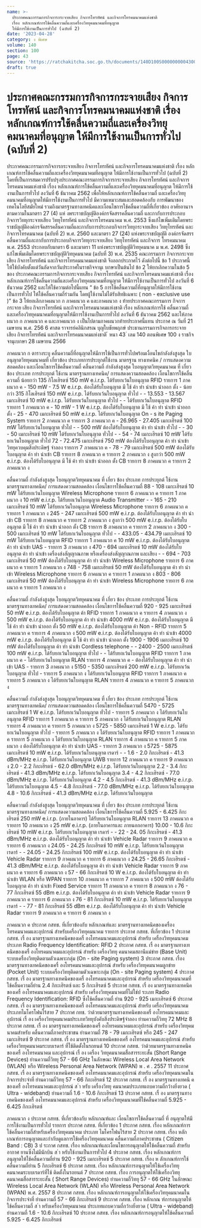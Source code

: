 ```yaml
---
name: >-
  ประกาศคณะกรรมการกิจการกระจายเสียง กิจการโทรทัศน์ และกิจการโทรคมนาคมแห่งชาติ
  เรื่อง หลักเกณฑ์การใช้คลื่นความถี่และเครื่องวิทยุคมนาคมที่อนุญาต
  ให้มีการใช้งานเป็นการทั่วไป (ฉบับที่ 2)
date: '2023-04-28'
category: ง พิเศษ
volume: 140
section: 100
page: 43
source: 'https://ratchakitcha.soc.go.th/documents/140D100S0000000004300.pdf'
draft: true
---
```


# ประกาศคณะกรรมการกิจการกระจายเสียง กิจการโทรทัศน์ และกิจการโทรคมนาคมแห่งชาติ เรื่อง หลักเกณฑ์การใช้คลื่นความถี่และเครื่องวิทยุคมนาคมที่อนุญาต ให้มีการใช้งานเป็นการทั่วไป (ฉบับที่ 2)

ประกาศคณะกรรมการกิจการกระจายเสียง กิจการโทรทัศน์ และกิจการโทรคมนาคมแห่งชาติ เรื่อง หลักเกณฑ์การใช้คลื่นความถี่และเครื่องวิทยุคมนาคมที่อนุญาต ให้มีการใช้งานเป็นการทั่วไป (ฉบับที่ 2) โดยที่เป็นการสมควรปรับปรุงประกาศคณะกรรมการกิจการกระจายเสียง กิจการโทรทัศน์ และกิจการโทรคมนาคมแห่งชาติ เรื่อง หลักเกณฑ์การใช้คลื่นความถี่และเครื่องวิทยุคมนาคมที่อนุญาต ให้มีการใช้งานเป็นการทั่วไป ลงวันที่ 6 ธันวาคม 2562 เพื่อให้หลักเกณฑ์การใช้คลื่นความถี่ และเครื่องวิทยุคมนาคมที่อนุญาตให้มีการใช้งานเป็นการทั่วไป มีความเหมาะสมและสอดคล้องกับ การพัฒนาของเทคโนโลยีสมัยใหม่ รวมถึงมาตรฐานทางเทคนิคและเงื่อนไขการใช้คลื่นความถี่ที่เกี่ยวข้อง อาศัยอานาจตามความในมาตรา 27 (4) แห่ งพระราชบัญญัติองค์กรจัดสรรคลื่นความถี่ และกากับการประกอบกิจการวิทยุกระจายเสียง วิทยุโทรทัศน์ และกิจการโทรคมนาคม พ.ศ. 2553 ซึ่งแก้ไขเพิ่มเติมโดยพระราชบัญญัติองค์กรจัดสรรคลื่นความถี่และกากับการประกอบกิจการวิทยุกระจายเสียง วิทยุโทรทัศน์ และกิจการโทรคมนาคม (ฉบับที่ 2) พ.ศ. 2560 และมาตรา 27 (24) แห่งพระราชบัญญัติ องค์กรจัดสรรคลื่นความถี่และกากับการประกอบกิจการวิทยุกระจายเสียง วิทยุโทรทัศน์ และกิจการ โทรคมนาคม พ.ศ. 2553 ประกอบกับมาตรา 6 และมาตรา 11 แห่งพระราชบัญญัติวิทยุคมนาค ม พ.ศ. 2498 ซึ่งแก้ไขเพิ่มเติมโดยพระราชบัญญัติวิทยุคมนาคม (ฉบับที่ 3) พ.ศ. 2535 คณะกรรมการ กิจการกระจายเสียง กิจการโทรทัศน์ และกิจการโทรคมนาคมแห่งชาติ จึงออกประกาศไว้ ดังต่อไปนี้ ข้อ 1 ประกาศนี้ให้ใช้บังคับตั้งแต่วันถัดจากวันประกาศในราชกิจจานุเ บกษาเป็นต้นไป ข้อ 2 ให้ยกเลิกความในข้อ 5 ของ ประกาศคณะกรรมการกิจการกระจายเสียง กิจการโทรทัศน์ และกิจการโทรคมนาคมแห่งชาติ เรื่อง หลักเกณฑ์การใช้คลื่นความถี่และเครื่องวิทยุคมนาคมที่อนุญาต ให้มีการใช้งานเป็นการทั่วไป ลงวันที่ 6 ธันวาคม 2562 และให้ใช้ความต่อไปนี้แทน “ ข้อ 5 การใช้คลื่นความถี่ที่อนุญาตให้มีการใช้งานเป็นการทั่วไป ให้ใช้คลื่นความถี่ร่วมกัน โดยผู้ใช้งานไม่ได้รับสิทธิเฉพาะ ( non - exclusive use )” ข้อ 3 ให้ยกเลิกภาคผนวก ก ภาคผนวก ค และภาคผนวก ง ท้ายประกาศคณะกรรมการ กิจการกระจาย เสียง กิจการโทรทัศน์ และกิจการโทรคมนาคมแห่งชาติ เรื่อง หลักเกณฑ์การใช้ คลื่นความถี่และเครื่องวิทยุคมนาคมที่อนุญาตให้มีการใช้งานเป็นการทั่วไป ลงวันที่ 6 ธันวาคม 2562 และให้ภาคผนวก ก ภาคผนวก ค และภาคผนวก ง เป็นไปตามภาคผนวกท้ายประกาศนี้แทน ประกาศ ณ วันที่ 21 เมษายน พ.ศ. 256 6 ศาสต ราจารย์คลินิกสรณ บุญใบชัยพฤกษ์ ประธานกรรมการกิจการกระจายเสียง กิจการโทรทัศน์ และกิจการโทรคมนาคมแห่งชาติ ้ หนา 43 ่ เลม 140 ตอนพิเศษ 100 ง ราชกิจจานุเบกษา 28 เมษายน 2566

ภาคผนวก ก ตารางระบุ คลื่นความถี่ที่อนุญาตให้มีการใช้เป็นการทั่วไปพร้อมเงื่อนไขกําลังส่งสูงสุด ใบอนุญาตวิทยุคมนาคมที่ เกี่ยวข้อง ประเภทการประยุกต์ใช้งาน มาตรฐาน ทางเทคนิค / การแสดงความสอดคล้อง และเงื่อนไขการใช้คลื่นความถี่ คลื่นความถี่ กําลังส่งสูงสุด ใบอนุญาตวิทยุคมนาคม ที่ เกี่ยว ข้อง ประเภท การประยุกต์ ใช้งาน มาตรฐานทางเทคนิค/ การแสดงความสอดคล้อง เงื่อนไขการใช้คลื่นความถี่ น้อยกว่า 135 กิโลเฮิรตซ์ 150 mW e.i.r.p. ได้รับยกเว้นใบอนุญาต RFID รายการ 1 ภาคผนวก ค - 150 mW - 7.5 W e.i.r.p. ต้องได้รับใบอนุญาต มี ใช้ ค้า ทํา นําเข้า นําออก ตั้ง - น้อยกว่า 315 กิโลเฮิรตซ์ 150 mW e.i.r.p. ได้รับยกเว้นใบอนุญาต ทั่วไป - - 13.553 - 13.567 เมกะเฮิรตซ์ 10 mW e.i.r.p. ได้รับยกเว้นใบอนุญาต ทั่วไป - - ได้รับยกเว้นใบอนุญาต RFID รายการ 1 ภาคผนวก ค - 10 mW - 1 W e.i.r.p. ต้องได้รับใบอนุญาต มี ใช้ ค้า ทํา นําเข้า นําออก ตั้ง - 25 - 470 เมกะเฮิรตซ์ 50 mW e.i.r.p. ได้รับยกเว้นใบอนุญาต On - s ite Paging System รายการ 2 ภาคผนวก ค รายการ 3 ภาคผนวก ค - 26.965 - 27.405 เมกะเฮิรตซ์ 100 mW ได้รับยกเว้นใบอนุญาต ทั่วไป - - 500 mW ต้องได้รับใบอนุญาต ค้า ทํา นําเข้า ทั่วไป - - 30 - 50 เมกะเฮิรตซ์ 10 mW ได้รับยกเว้นใบอนุญาต ทั่วไป - - 54 - 74 เมกะเฮิรตซ์ 10 mW ได้รับยกเว้นใบอนุญาต ทั่วไป 72 - 72.475 เมกะเฮิรตซ์ 750 mW ต้องได้รับใบอนุญาต ค้า ทํา นําเข้า วิทยุควบคุมสิ่งประดิษฐ์ จําลอง รายการ 7 ภาคผนวก ค - 78 - 79 เมกะเฮิรตซ์ 500 mW ต้องได้รับใบอนุญาต ค้า ทํา นําเข้า CB รายการ 8 ภาคผนวก ค รายการ 2 ภาคผนวก ง สูงกว่า 500 mW e.i.r.p. ต้องได้รับใบอนุญาต มี ใช้ ค้า ทํา นําเข้า นําออก ตั้ง CB รายการ 8 ภาคผนวก ค รายการ 2 ภาคผนวก ง

คลื่นความถี่ กําลังส่งสูงสุด ใบอนุญาตวิทยุคมนาคม ที่ เกี่ยว ข้อง ประเภท การประยุกต์ ใช้งาน มาตรฐานทางเทคนิค/ การแสดงความสอดคล้อง เงื่อนไขการใช้คลื่นความถี่ 88 - 108 เมกะเฮิรตซ์ 10 mW ได้รับยกเว้นใบอนุญาต Wireless Microphone รายการ 6 ภาคผนวก ค รายการ 1 ภาคผนวก ง 10 mW e.i.r.p. ได้รับยกเว้นใบอนุญาต Audio Transmitter - - 165 - 210 เมกะเฮิรตซ์ 10 mW ได้รับยกเว้นใบอนุญาต Wireless Microphone รายการ 6 ภาคผนวก ค รายการ 1 ภาคผนวก ง 245 - 247 เมกะเฮิรตซ์ 500 mW e.i.r.p. ต้องได้รับใบอนุญาต ค้า ทํา นําเข้า CB รายการ 8 ภาคผนวก ค รายการ 2 ภาคผนวก ง สูงกว่า 500 mW e.i.r.p. ต้องได้รับใบอนุญาต มี ใช้ ค้า ทํา นําเข้า นําออก ตั้ง CB รายการ 8 ภาคผนวก ค รายการ 2 ภาคผนวก ง 300 - 500 เมกะเฮิรตซ์ 10 mW ได้รับยกเว้นใบอนุญาต ทั่วไป - - 433.05 - 434.79 เมกะเฮิรตซ์ 10 mW ได้รับยกเว้นใบอนุญาต RFID รายการ 1 ภาคผนวก ค 10 mW e.i.r.p. ต้องได้รับใบอนุญาต ค้า ทํา นําเข้า UAS - รายการ 3 ภาคผนวก ง 470 - 694 เมกะเฮิรตซ์ 10 mW ต้องได้รับใบอนุญาต ค้า ทํา นําเข้า เครื่องส่งสัญญาณภาพ หรือเครื่องส่งสัญญาณภาพ และเสียง - - 694 - 703 เมกะเฮิรตซ์ 50 mW ต้องได้รับใบอนุญาต ค้า ทํา นําเข้า Wireless Microphone รายการ 6 ภาคผนวก ค รายการ 1 ภาคผนวก ง 748 - 758 เมกะเฮิรตซ์ 50 mW ต้องได้รับใบอนุญาต ค้า ทํา นําเข้า Wireless Microphone รายการ 6 ภาคผนวก ค รายการ 1 ภาคผนวก ง 803 - 806 เมกะเฮิรตซ์ 50 mW ต้องได้รับใบอนุญาต ค้า ทํา นําเข้า Wireless Microphone รายการ 6 ภาคผนวก ค รายการ 1 ภาคผนวก ง

คลื่นความถี่ กําลังส่งสูงสุด ใบอนุญาตวิทยุคมนาคม ที่ เกี่ยว ข้อง ประเภท การประยุกต์ ใช้งาน มาตรฐานทางเทคนิค/ การแสดงความสอดคล้อง เงื่อนไขการใช้คลื่นความถี่ 920 - 925 เมกะเฮิรตซ์ 50 mW e.i.r.p. ต้องได้รับใบอนุญาต ค้า RFID รายการ 1 ภาคผนวก ค รายการ 4 ภาคผนวก ง 500 mW e.i.r.p. ต้องได้รับใบอนุญาต ค้า ทํา นําเข้า 4000 mW e.i.r.p. ต้องได้รับใบอนุญาต มี ใช้ ค้า ทํา นําเข้า นําออก ตั้ง 50 mW e.i.r.p. ต้องได้รับใบอนุญาต ค้า Non - RFID รายการ 5 ภาคผนวก ค รายการ 4 ภาคผนวก ง 500 mW e.i.r.p. ต้องได้รับใบอนุญาต ค้า ทํา นําเข้า 4000 mW e.i.r.p. ต้องได้รับใบอนุญาต มี ใช้ ค้า ทํา นําเข้า นําออก ตั้ง 1900 - 1906 เมกะเฮิรตซ์ 10 mW ต้องได้รับใบอนุญาต ค้า ทํา นําเข้า Cordless telephone - - 2400 - 2500 เมกะเฮิรตซ์ 100 mW e.i.r.p. ได้รับยกเว้นใบอนุญาต ทั่วไป - - ได้รับยกเว้นใบอนุญาต RFID รายการ 1 ภาคผนวก ค - ได้รับยกเว้นใบอนุญาต RLAN รายการ 4 ภาคผนวก ค - ต้องได้รับใบอนุญาต ค้า ทํา นําเข้า UAS - รายการ 3 ภาคผนวก ง 5150 - 5350 เมกะเฮิรตซ์ 200 mW e.i.r.p. ได้รับยกเว้นใบอนุญาต ทั่วไป - รายการ 5 ภาคผนวก ง ได้รับยกเว้นใบอนุญาต RFID รายการ 1 ภาคผนวก ค รายการ 5 ภาคผนวก ง ได้รับยกเว้นใบอนุญาต RLAN รายการ 4 ภาคผนวก ค รายการ 5 ภาคผนวก ง

คลื่นความถี่ กําลังส่งสูงสุด ใบอนุญาตวิทยุคมนาคม ที่ เกี่ยว ข้อง ประเภท การประยุกต์ ใช้งาน มาตรฐานทางเทคนิค/ การแสดงความสอดคล้อง เงื่อนไขการใช้คลื่นความถี่ 5470 - 5725 เมกะเฮิรตซ์ 1 W e.i.r.p. ได้รับยกเว้นใบอนุญาต ทั่วไป - รายการ 5 ภาคผนวก ง ได้รับยกเว้นใบอนุญาต RFID รายการ 1 ภาคผนวก ค รายการ 5 ภาคผนวก ง ได้รับยกเว้นใบอนุญาต RLAN รายการ 4 ภาคผนวก ค รายการ 5 ภาคผนวก ง 5725 - 5850 เมกะเฮิรตซ์ 1 W e.i.r.p. ได้รับยกเว้นใบอนุญาต ทั่วไป - รายการ 5 ภาคผนวก ง ได้รับยกเว้นใบอนุญาต RFID รายการ 1 ภาคผนวก ค รายการ 5 ภาคผนวก ง ได้รับยกเว้นใบอนุญาต RLAN รายการ 4 ภาคผนวก ค รายการ 5 ภาคผนวก ง ต้องได้รับใบอนุญาต ค้า ทํา นําเข้า UAS - รายการ 3 ภาคผนวก ง 5725 - 5875 เมกะเฮิรตซ์ 10 mW e.i.r.p. ได้รับยกเว้นใบอนุญาต เรดาร์ - - 1.6 - 2.0 กิกะเฮิรตซ์ - 41.3 dBm/MHz e.i.r.p. ได้รับยกเว้นใบอนุญาต UWB รายการ 12 ภาคผนวก ค รายการ 9 ภาคผนวก ง 2.0 - 2.2 กิกะเฮิรตซ์ - 62.0 dBm/MHz e.i.r.p. ได้รับยกเว้นใบอนุญาต 2.2 - 3.4 กิกะเฮิรตซ์ - 41.3 dBm/MHz e.i.r.p. ได้รับยกเว้นใบอนุญาต 3.4 - 4.2 กิกะเฮิรตซ์ - 77.0 dBm/MHz e.i.r.p. ได้รับยกเว้นใบอนุญาต 4.2 - 4.5 กิกะเฮิรตซ์ - 41.3 dBm/MHz e.i.r.p. ได้รับยกเว้นใบอนุญาต 4.5 - 4.8 กิกะเฮิรตซ์ - 77.0 dBm/MHz e.i.r.p. ได้รับยกเว้นใบอนุญาต 4.8 - 10.6 กิกะเฮิรตซ์ - 41.3 dBm/MHz e.i.r.p. ได้รับยกเว้นใบอนุญาต

คลื่นความถี่ กําลังส่งสูงสุด ใบอนุญาตวิทยุคมนาคม ที่ เกี่ยว ข้อง ประเภท การประยุกต์ ใช้งาน มาตรฐานทางเทคนิค/ การแสดงความสอดคล้อง เงื่อนไขการใช้คลื่นความถี่ 5.925 - 6.425 กิกะเฮิรตซ์ 250 mW e.i.r.p. (ภายในอาคาร) ได้รับยกเว้นใบอนุญาต RLAN รายการ 13 ภาคผนวก ค รายการ 10 ภาคผนวก ง 25 mW e.i.r.p. (ภายในอาคารและ ภายนอกอาคาร) 10.00 - 10.6 กิกะเฮิรตซ์ 10 mW e.i.r.p. ได้รับยกเว้นใบอนุญาต เรดาร์ - - 22 - 24. 05 กิกะเฮิรตซ์ - 41.3 dBm/MHz e.i.r.p. ต้องได้รับใบอนุญาต ค้า ทํา นําเข้า Vehicle Radar รายการ 9 ภาคผนวก ค รายการ 6 ภาคผนวก ง 24.05 - 24.25 กิกะเฮิรตซ์ 10 mW e.i.r.p. ได้รับยกเว้นใบอนุญาต เรดาร์ - - 24.05 - 24.25 กิกะเฮิรตซ์ 100 mW e.i.r.p. ต้องได้รับใบอนุญาต ค้า ทํา นําเข้า Vehicle Radar รายการ 9 ภาคผนวก ค รายการ 6 ภาคผนวก ง 24.25 - 26.65 กิกะเฮิรตซ์ - 41.3 dBm/MHz e.i.r.p. ต้องได้รับใบอนุญาต ค้า ทํา นําเข้า Vehicle Radar รายการ 9 ภาคผนวก ค รายการ 6 ภาคผนวก ง 57 - 66 กิกะเฮิรตซ์ 10 W e.i.r.p. ต้องได้รับใบอนุญาต ค้า ทํา นําเข้า WLAN หรือ WPAN รายการ 10 ภาคผนวก ค รายการ 7 ภาคผนวก ง 500 mW ต้องได้รับใบอนุญาต ค้า ทํา นําเข้า Fixed Service รายการ 11 ภาคผนวก ค รายการ 8 ภาคผนวก ง 76 - 77 กิกะเฮิรตซ์ 55 dBm e.i.r.p. ต้องได้รับใบอนุญาต ค้า ทํา นําเข้า Vehicle Radar รายการ 9 ภาคผนวก ค รายการ 6 ภาคผนวก ง 76 - 81 กิกะเฮิรตซ์ 10 mW e.i.r.p. ได้รับยกเว้นใบอนุญาต เรดาร์ - - 77 - 81 กิกะเฮิรตซ์ 55 dBm e.i.r.p. ต้องได้รับใบอนุญาต ค้า ทํา นําเข้า Vehicle Radar รายการ 9 ภาคผนวก ค รายการ 6 ภาคผนวก ง

ภาคผนวก ค ประกาศ กสทช. ที่เกี่ยวข้องกับ หลักเกณฑ์และ มาตรฐานทางเทคนิคของเครื่องโทรคมนาคมและอุปกรณ์ สําหรับเครื่องวิทยุคมนาคม รายการ ประกาศ กสทช. ที่เกี่ยวข้อง 1 ประกาศ กสทช. เรื่ อง มาตรฐานทางเทคนิคของเครื่ องโทรคมนาคมและอุปกรณ์ สําหรับ เครื่องวิทยุคมนาคม ประเภท Radio Frequency Identification: RFID 2 ประกาศ กสทช. เรื่ อง มาตรฐานทางเทคนิคของเครื่ องโทรคมนาคมและอุปกรณ์ สําหรับ เครื่องวิทยุ คมนาคมสถานีแม่ข่าย (Base Unit) ระบบเครื่องวิทยุติดตามตัวเฉพาะกลุ่ม (On - site Paging system) 3 ประกาศ กสทช. เรื่อง มาตรฐานทางเทคนิคของเครื่ องโทรคมนาคมและอุปกรณ์ สําหรับ เครื่องวิทยุคมนาคมลูกข่าย (Pocket Unit) ระบบเครื่องวิทยุติดตามตัวเฉพาะกลุ่ม (On - site Paging system) 4 ประกาศ กสทช. เรื่ อง มาตรฐานทางเทคนิคของเครื่ องโทรคมนาคมและอุปกรณ์ สําหรับ เครื่องวิทยุคมนาคมที่ใช้คลื่นความถี่ย่าน 2.4 กิกะเฮิรตซ์ และ 5 กิกะเฮิรตซ์ 5 ประกาศ กสทช. เรื่ อง มาตรฐานทางเทคนิคของเครื่ องโทรคมนาคมและอุปกรณ์ สําหรับ เครื่องวิทยุคมนาคมที่ไม่ใช่ป ระเภท Radio Frequency Identification: RFID ซึ่งใช้คลื่นความถี่ ย่าน 920 - 925 เมกะเฮิรตซ์ 6 ประกาศ กสทช. เรื่ อง มาตรฐานทางเทคนิคของเครื่ องโทรคมนาคมและอุปกรณ์ สําหรับ เครื่องวิทยุคมนาคม ประเภทไมโครโฟนไร้สาย 7 ประกาศ กทช. ว่าด้วยมาตรฐานทางเทคนิคของเครื่ องโทรคมนาคมและอุปกรณ์ เรื่ อง เครื่องวิทยุคมนาคมประเภทวิทยุบังคับสิ่งประดิษฐ์จําลอง ย่านความถี่วิทยุ 72 MHz 8 ประกาศ กสทช. เรื่ อง มาตรฐานทางเทคนิคของเครื่ องโทรคมนาคมและอุปกรณ์ สําหรับ เครื่องวิทยุคมนาคมสําหรับ คลื่นความถี่ภาคประชาชน ย่านความถี่ 78 - 79 เมกะเฮิรตซ์ หรือ 245 - 247 เมกะเฮิรตซ์ 9 ประกาศ กสทช. เรื่ อง มาตรฐานทางเทคนิคของเครื่ องโทรคมนาคมและอุปกรณ์ สําหรับ เครื่องวิทยุคมนาคมระบบเรดาร์ ที่ใช้ติดตั้งในรถยนต์ 10 ประกาศ กสทช. ว่าด้วยมาตรฐานทางเทคนิคของเครื่ องโทรคมนาคม และอุปกรณ์ เรื่ อง เครื่อง วิทยุคมนาคมสื่อสารระยะสั้น (Short Range Devices) ย่านความถี่วิทยุ 57 - 66 GHz ในลักษณะ Wireless Local Area Network (WLAN) หรือ Wireless Personal Area Network (WPAN) พ . ศ . 2557 11 ประกาศ กสทช. เรื่ อง มาตรฐานทางเทคนิคของเครื่ องโทรคมนาคมและอุปกรณ์ สําหรับ เครื่องวิทยุคมนาคมในกิจการประจําที่ ย่านความถี่วิทยุ 57 - 66 กิกะเฮิรตซ์ 12 ประกาศ กสทช. เรื่ อง มาตรฐานทางเทคนิ คของเครื่ องโทรคมนาคมและอุปกรณ์ ส ํา หรับ เครื่องวิทยุ คมนาคมประเภทแถบความถี่กว้างยิ่งยวด ( Ultra - wideband) ย่านความถี่ 1.6 - 10.6 กิกะเฮิรตซ์ 13 ประกาศ กสทช. เรื่ อง มาตรฐานทางเทคนิคของเครื่ องโทรคมนาคมและอุปกรณ์ สําหรับ เครื่องวิทยุคมนาคมที่ใช้คลื่นความถี่ 5.925 - 6.425 กิกะเฮิรตซ์

ภาคผนวก ง ประกาศ กสทช. ที่เกี่ยวข้องกับ หลักเกณฑ์และ เงื่อนไขการใช้คลื่นความถี่ ที่ อนุญาตให้มีการใช้งานเป็นการทั่วไป รายการ ประกาศ กสทช. ที่เกี่ยวข้อง 1 ประกาศ กสทช. เรื่อง หลักเกณฑ์การใช้คลื่นความถี่สําหรับเครื่องวิทยุคมนาคม ประเภท ไมโครโฟนไร้สาย 2 ประกาศ กสทช. เรื่อง หลักเกณฑ์การอนุญาตและกํากับดูแลการใช้เครื่องวิทยุคมนาคม คลื่นความถี่ภาคประชาชน ( Citizen Band : CB) 3 ป ระกาศ กสทช. เรื่อง หลักเกณฑ์และเงื่อนไขการอนุญาตให้ใช้คลื่นความถี่ สําหรับ อากาศ ยานซึ่งไม่มีนักบิน ส ํา หรับใช้งานเป็นการทั่วไป 4 ประกาศ กสทช. เรื่อง หลักเกณฑ์การอนุญาตให้ใช้คลื่นความถี่ย่าน 920 - 925 เมกะเฮิรตซ์ 5 ประกาศ กสทช. เรื่อง ห ลักเกณฑ์การใช้คลื่นความถี่ย่าน 5 กิกะเฮิรตซ์ 6 ประกาศ กสทช. เรื่อง หลักเกณฑ์การอนุญาตให้ใช้เครื่องวิทยุคมนาคมระบบเรดาร์ที่ใช้ ติดตั้งในรถยนต์ 7 ประกาศ กสทช. เรื่อง การอนุญาตให้ใช้เครื่องวิทยุคมนาคมสื่อสารระยะสั้น ( Short Range Devices) ย่านความถี่วิทยุ 57 - 66 GHz ในลักษณะ Wireless Local Area Network (WLAN) หรือ Wireless Personal Area Network (WPAN) พ.ศ. 2557 8 ประกาศ กสทช. เรื่อง หลักเกณฑ์การอนุญาตให้ใช้เครื่องวิทยุคมนาคมในกิจการประจําที่ ย่านความถี่ 57 - 66 กิกะเฮิรตซ์ 9 ประกาศ กสทช. เรื่อง หลักเกณ ฑ์การอนุญาตให้ใช้คลื่นความถี่ ส ํา หรับเครื่องวิทยุคมนาคม ประเภทแถบความถี่กว้างยิ่งยวด ( Ultra - wideband) ย่านความถี่ 1.6 - 10.6 กิกะเฮิรตซ์ 10 ประกาศ กสทช. เรื่อง หลักเกณฑ์การอนุญาตให้ใช้คลื่นความถี่ 5.925 - 6.425 กิกะเฮิรตซ์
